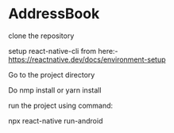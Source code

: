 # AddressBook

clone the repository

setup react-native-cli from here:- https://reactnative.dev/docs/environment-setup

Go to the project directory

Do nmp install or yarn install

run the project using command:

npx react-native run-android
